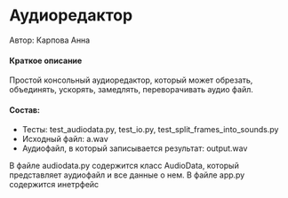 # Аудиоредактор

Автор: Карпова Анна
#### Краткое описание

Простой консольный аудиоредактор, который может обрезать, объединять, ускорять, замедлять, переворачивать аудио файл.
#### Состав:

- Тесты: test_audiodata.py,
         test_io.py,
         test_split_frames_into_sounds.py
- Исходный файл: a.wav
- Аудиофайл, в который записывается результат: output.wav

В файле audiodata.py содержится класс AudioData, который представляет аудиофайл и все данные о нем.
В файле app.py содержится инетрфейс

